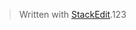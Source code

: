 


> Written with [StackEdit](https://stackedit.io/).123
<!--stackedit_data:
eyJoaXN0b3J5IjpbLTQyNzE5MjA2Niw3MzA5OTgxMTZdfQ==
-->